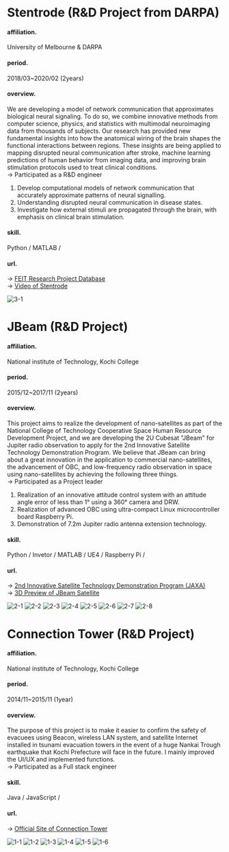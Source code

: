 # Stentrode (R&D Project from DARPA)

#### affiliation.
University of Melbourne & DARPA

#### period.
2018/03~2020/02 (2years)

#### overview.
We are developing a model of network communication that approximates biological neural signaling. To do so, we combine innovative methods from computer science, physics, and statistics with multimodal neuroimaging data from thousands of subjects. Our research has provided new fundamental insights into how the anatomical wiring of the brain shapes the functional interactions between regions.  These insights are being applied to mapping disrupted neural communication after stroke, machine learning predictions of human behavior from imaging data, and improving brain stimulation protocols used to treat clinical conditions.  
&rarr; Participated as a R&D engineer  

1) Develop computational models of network communication that accurately approximate patterns of neural signalling.  
2) Understanding disrupted neural communication in disease states.  
3) Investigate how external stimuli are propagated through the brain, with emphasis on clinical brain stimulation.  

#### skill.
Python / MATLAB /

#### url.
&rarr; [FEIT Research Project Database](https://apps.eng.unimelb.edu.au/research-projects/index.php?r=site/webView&id=749)  
&rarr; [Video of Stentrode](https://youtu.be/NNo2StiHEnE)  

![3-1](https://user-images.githubusercontent.com/41835586/113608322-60931200-9685-11eb-9124-081778120a62.png)

# JBeam (R&D Project)

#### affiliation.
National institute of Technology, Kochi College

#### period.
2015/12~2017/11 (2years)

#### overview.
This project aims to realize the development of nano-satellites as part of the National College of Technology Cooperative Space Human Resource Development Project, and we are developing the 2U Cubesat "JBeam" for Jupiter radio observation to apply for the 2nd Innovative Satellite Technology Demonstration Program. We believe that JBeam can bring about a great innovation in the application to commercial nano-satellites, the advancement of OBC, and low-frequency radio observation in space using nano-satellites by achieving the following three things.  
&rarr; Participated as a Project leader  

1) Realization of an innovative attitude control system with an attitude angle error of less than 1° using a 360° camera and DRW.  
2) Realization of advanced OBC using ultra-compact Linux microcontroller board Raspberry Pi.  
3) Demonstration of 7.2m Jupiter radio antenna extension technology.  

#### skill.
Python / Invetor / MATLAB / UE4 / Raspberry Pi /

#### url.
&rarr; [2nd Innovative Satellite Technology Demonstration Program (JAXA)](https://www.kenkai.jaxa.jp/kakushin/kakushin02.html)  
&rarr; [3D Preview of JBeam Satellite](https://a360.co/2DG16y6) 


![2-1](https://user-images.githubusercontent.com/41835586/100241629-3e6ee200-2f77-11eb-8b5c-ba30e5595f2f.jpg)
![2-2](https://user-images.githubusercontent.com/41835586/100241648-4464c300-2f77-11eb-9eb5-51ebbeb57368.jpg)
![2-3](https://user-images.githubusercontent.com/41835586/100241661-4890e080-2f77-11eb-87e5-10f1eed289f4.jpg)
![2-4](https://user-images.githubusercontent.com/41835586/100241670-4b8bd100-2f77-11eb-88fa-f2ea817bc291.jpg)
![2-5](https://user-images.githubusercontent.com/41835586/100241684-4fb7ee80-2f77-11eb-8422-3a8f5f4b5161.jpg)
![2-6](https://user-images.githubusercontent.com/41835586/100241697-52b2df00-2f77-11eb-94d6-db306b7fa0f5.jpg)
![2-7](https://user-images.githubusercontent.com/41835586/100241705-55153900-2f77-11eb-9d28-d710cd2ff78d.jpg)
![2-8](https://user-images.githubusercontent.com/41835586/100241713-57779300-2f77-11eb-82b5-53f92c9a91e9.jpg)


# Connection Tower (R&D Project)

#### affiliation.
National institute of Technology, Kochi College

#### period.
2014/11~2015/11 (1year)

#### overview.
The purpose of this project is to make it easier to confirm the safety of evacuees using Beacon, wireless LAN system, and satellite Internet installed in tsunami evacuation towers in the event of a huge Nankai Trough earthquake that Kochi Prefecture will face in the future. I mainly improved the UI/UX and implemented functions.  
&rarr; Participated as a Full stack engineer

#### skill.
Java / JavaScript /

#### url.
&rarr; [Official Site of Connection Tower](http://tower.city.nankoku.lg.jp) 

![1-1](https://user-images.githubusercontent.com/41835586/100242020-aa514a80-2f77-11eb-9854-aab4b9bd35b5.jpg)
![1-2](https://user-images.githubusercontent.com/41835586/100242026-acb3a480-2f77-11eb-80b3-a86fec5eeacd.jpg)
![1-3](https://user-images.githubusercontent.com/41835586/100242028-ade4d180-2f77-11eb-8bcd-84709d8b152d.jpg)
![1-4](https://user-images.githubusercontent.com/41835586/100242030-ae7d6800-2f77-11eb-8336-0e197a4b6d84.jpg)
![1-5](https://user-images.githubusercontent.com/41835586/100242031-af15fe80-2f77-11eb-8a8d-65e3dd7921bb.jpg)
![1-6](https://user-images.githubusercontent.com/41835586/100242035-af15fe80-2f77-11eb-9ae4-8569a23be692.jpg)
